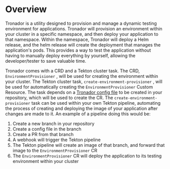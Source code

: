 # Overview

Tronador is a utility designed to provision and manage a dynamic testing environment for applications. Tronador will provision an environment within your cluster in a specific namespace, and then deploy your application to that namespace. Within the namespace, Tronador will deploy a Helm release, and the helm release will create the deployment that manages the application's pods. This provides a way to test the application without having to manually deploy everything by yourself, allowing the developer/tester to save valuable time.

Tronador comes with a CRD and a Tekton cluster task. The CRD, `EnvironmentProvisioner` , will be used for creating the environment within your cluster. The Tekton cluster task, `create-environment-provisioner` , will be used for automatically creating the `EnvironmentProvisioner` Custom Resource. The task depends on a [Tronador config file](./config_file.html) to be created in your repository, which will be used to create the CR. The `create-environment-provisioner` task can be used within your own Tekton pipeline, automating the process of creating and deploying the image of your application after changes are made to it. An example of a pipeline doing this would be:

1. Create a new branch in your repository
2. Create a config file in the branch
3. Create a PR from that branch
4. A webhook will trigger the Tekton pipeline
5. The Tekton pipeline will create an image of that branch, and forward that image to the `EnvironmentProvisioner` CR
6. The `EnvironmentProvisioner` CR will deploy the application to its testing environment within your cluster
